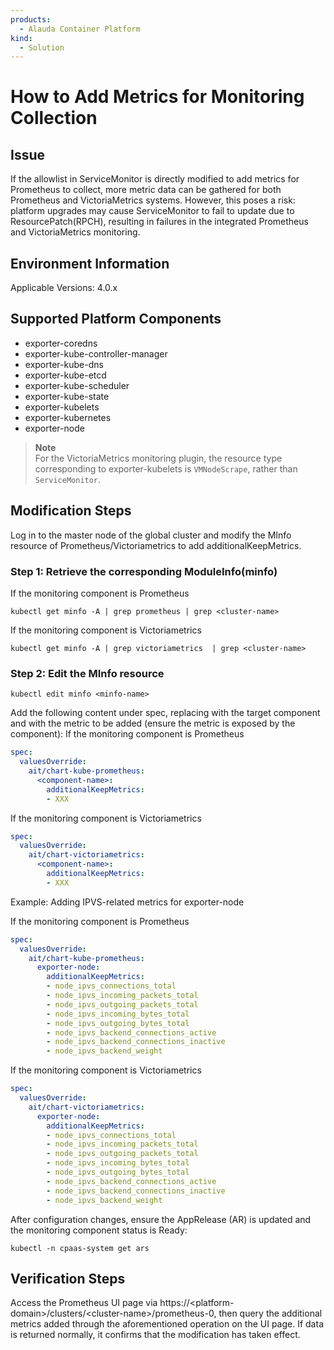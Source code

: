 ```yaml
---
products: 
  - Alauda Container Platform
kind:
  - Solution
---
```


# How to Add Metrics for Monitoring Collection

## Issue

If the allowlist in ServiceMonitor is directly modified to add metrics for Prometheus to collect, more metric data can be gathered for both Prometheus and VictoriaMetrics systems. However, this poses a risk: platform upgrades may cause ServiceMonitor to fail to update due to ResourcePatch(RPCH), resulting in failures in the integrated Prometheus and VictoriaMetrics monitoring.

## Environment Information

Applicable Versions: 4.0.x

## Supported Platform Components

* exporter-coredns
* exporter-kube-controller-manager
* exporter-kube-dns
* exporter-kube-etcd
* exporter-kube-scheduler
* exporter-kube-state
* exporter-kubelets
* exporter-kubernetes
* exporter-node

> **Note**  
> For the VictoriaMetrics monitoring plugin, the resource type corresponding to exporter-kubelets is `VMNodeScrape`, rather than `ServiceMonitor`.

## Modification Steps

Log in to the master node of the global cluster and modify the MInfo resource of Prometheus/Victoriametrics to add additionalKeepMetrics.

### Step 1: Retrieve the corresponding ModuleInfo(minfo)

If the monitoring component is Prometheus

```shell
kubectl get minfo -A | grep prometheus | grep <cluster-name>
```

If the monitoring component is Victoriametrics

```shell
kubectl get minfo -A | grep victoriametrics  | grep <cluster-name>
```

### Step 2: Edit the MInfo resource

```shell
kubectl edit minfo <minfo-name>
```

Add the following content under spec, replacing <component-name> with the target component and <metric> with the metric to be added (ensure the metric is exposed by the component):
If the monitoring component is Prometheus

```yaml
spec:
  valuesOverride:
    ait/chart-kube-prometheus:
      <component-name>:
        additionalKeepMetrics:
        - XXX
```

If the monitoring component is Victoriametrics

```yaml
spec:
  valuesOverride:
    ait/chart-victoriametrics:
      <component-name>:
        additionalKeepMetrics:
        - XXX
```

Example: Adding IPVS-related metrics for exporter-node

If the monitoring component is Prometheus

```yaml
spec:
  valuesOverride:
    ait/chart-kube-prometheus:
      exporter-node:
        additionalKeepMetrics:
        - node_ipvs_connections_total
        - node_ipvs_incoming_packets_total
        - node_ipvs_outgoing_packets_total
        - node_ipvs_incoming_bytes_total
        - node_ipvs_outgoing_bytes_total
        - node_ipvs_backend_connections_active
        - node_ipvs_backend_connections_inactive
        - node_ipvs_backend_weight
```

If the monitoring component is Victoriametrics

```yaml
spec:
  valuesOverride:
    ait/chart-victoriametrics:
      exporter-node:
        additionalKeepMetrics:
        - node_ipvs_connections_total
        - node_ipvs_incoming_packets_total
        - node_ipvs_outgoing_packets_total
        - node_ipvs_incoming_bytes_total
        - node_ipvs_outgoing_bytes_total
        - node_ipvs_backend_connections_active
        - node_ipvs_backend_connections_inactive
        - node_ipvs_backend_weight
```

After configuration changes, ensure the AppRelease (AR) is updated and the monitoring component status is Ready:

```shell
kubectl -n cpaas-system get ars
```

## Verification Steps

Access the Prometheus UI page via https://\<platform-domain\>/clusters/\<cluster-name\>/prometheus-0, then query the additional metrics added through the aforementioned operation on the UI page. If data is returned normally, it confirms that the modification has taken effect.
